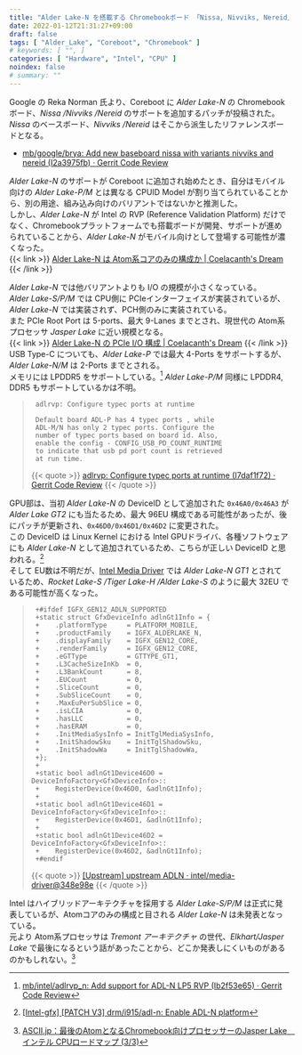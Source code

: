 ```yaml
---
title: "Alder Lake-N を搭載する Chromebookボード 「Nissa, Nivviks, Nereid」"
date: 2022-01-12T21:31:27+09:00
draft: false
tags: [ "Alder_Lake", "Coreboot", "Chromebook" ]
# keywords: [ "", ]
categories: [ "Hardware", "Intel", "CPU" ]
noindex: false
# summary: ""
---
```


Google の Reka Norman 氏より、Coreboot に *Alder Lake-N* の Chromebookボード、*Nissa /Nivviks /Nereid* のサポートを追加するパッチが投稿された。  
*Nissa* のベースボード、*Nivviks /Nereid* はそこから派生したリファレンスボードとなる。  

 * [mb/google/brya: Add new baseboard nissa with variants nivviks and nereid (I2a3975fb) · Gerrit Code Review](https://review.coreboot.org/c/coreboot/+/60271)

*Alder Lake-N* のサポートが Coreboot に追加され始めたとき、自分はモバイル向けの *Alder Lake-P/M* とは異なる CPUID Model が割り当てられていることから、別の用途、組み込み向けのバリアントではないかと推測した。  
しかし、*Alder Lake-N* が Intel の RVP (Reference Validation Platform) だけでなく、Chromebookプラットフォームでも搭載ボードが開発、サポートが進められていることから、*Alder Lake-N* がモバイル向けとして登場する可能性が濃くなった。  
{{< link >}} [Alder Lake-N は Atom系コアのみの構成か | Coelacanth's Dream](/posts/2021/11/25/adl_n-atom-only/) {{< /link >}}

*Alder Lake-N* では他バリアントよりも I/O の規模が小さくなっている。  
*Alder Lake-S/P/M* では CPU側に PCIeインターフェイスが実装されているが、*Alder Lake-N* では実装されず、PCH側のみに実装されている。  
また PCIe Root Port は 5-ports、最大 9-Lanes までとされ、現世代の Atom系プロセッサ *Jasper Lake* に近い規模となる。  
{{< link >}} [Alder Lake-N の PCIe I/O 構成 | Coelacanth's Dream](/posts/2021/12/02/adl_n-io/) {{< /link >}}
USB Type-C についても、*Alder Lake-P* では最大 4-Ports をサポートするが、*Alder Lake-N/M* は 2-Ports までとされる。  
メモリには LPDDR5 をサポートしている。[^adl_n-lp5] *Alder Lake-P/M* 同様に LPDDR4, DDR5 もサポートしているかは不明。  

[^adl_n-lp5]: [mb/intel/adlrvp_n: Add support for ADL-N LP5 RVP (Ib2f53e65) · Gerrit Code Review](https://review.coreboot.org/c/coreboot/+/60193)

 > 		adlrvp: Configure typec ports at runtime
 > 		
 > 		Default board ADL-P has 4 typec ports , while
 > 		ADL-M/N has only 2 typec ports. Configure the
 > 		number of typec ports based on board id. Also,
 > 		enable the config - CONFIG_USB_PD_COUNT_RUNTIME
 > 		to indicate that usb pd port count is retrieved
 > 		at run time.
 >
 > {{< quote >}} [adlrvp: Configure typec ports at runtime (I7daf1f72) · Gerrit Code Review](https://chromium-review.googlesource.com/c/chromiumos/platform/ec/+/3220900) {{< /quote >}}

GPU部は、当初 *Alder Lake-N* の DeviceID として追加された `0x46A0/0x46A3` が *Alder Lake GT2* にも当たるため、最大 96EU 構成である可能性があったが、後にパッチが更新され、`0x46D0/0x46D1/0x46D2` に変更された。  
この DeviceID は Linux Kernel における Intel GPUドライバ、各種ソフトウェアにも *Alder Lake-N* として追加されているため、こちらが正しい DeviceID と思われる。[^adl_n]  
そして EU数は不明だが、[Intel Media Driver](https://github.com/intel/media-driver) では *Alder Lake-N GT1* とされているため、*Rocket Lake-S /Tiger Lake-H /Alder Lake-S* のように最大 32EU である可能性が高くなった。  

 > 		+#ifdef IGFX_GEN12_ADLN_SUPPORTED
 > 		+static struct GfxDeviceInfo adlnGt1Info = {
 > 		+    .platformType     = PLATFORM_MOBILE,
 > 		+    .productFamily    = IGFX_ALDERLAKE_N,
 > 		+    .displayFamily    = IGFX_GEN12_CORE,
 > 		+    .renderFamily     = IGFX_GEN12_CORE,
 > 		+    .eGTType          = GTTYPE_GT1,
 > 		+    .L3CacheSizeInKb  = 0,
 > 		+    .L3BankCount      = 8,
 > 		+    .EUCount          = 0,
 > 		+    .SliceCount       = 0,
 > 		+    .SubSliceCount    = 0,
 > 		+    .MaxEuPerSubSlice = 0,
 > 		+    .isLCIA           = 0,
 > 		+    .hasLLC           = 0,
 > 		+    .hasERAM          = 0,
 > 		+    .InitMediaSysInfo = InitTglMediaSysInfo,
 > 		+    .InitShadowSku    = InitTglShadowSku,
 > 		+    .InitShadowWa     = InitTglShadowWa,
 > 		+};
 > 		+
 > 		+static bool adlnGt1Device46D0 = DeviceInfoFactory<GfxDeviceInfo>::
 > 		+    RegisterDevice(0x46D0, &adlnGt1Info);
 > 		+
 > 		+static bool adlnGt1Device46D1 = DeviceInfoFactory<GfxDeviceInfo>::
 > 		+    RegisterDevice(0x46D1, &adlnGt1Info);
 > 		+
 > 		+static bool adlnGt1Device46D2 = DeviceInfoFactory<GfxDeviceInfo>::
 > 		+    RegisterDevice(0x46D2, &adlnGt1Info);
 > 		+#endif
 >
 > {{< quote >}} [[Upstream] upstream ADLN · intel/media-driver@348e98e](https://github.com/intel/media-driver/commit/348e98e90d240deecd3040f3846a27e9bb6c3ac1#diff-8dffc32a698ea3c63a66dc6c33d530bb9fafced3b89d7198e1ec929c179344a2) {{< /quote >}}

[^adl_n]: [[Intel-gfx] [PATCH V3] drm/i915/adl-n: Enable ADL-N platform](https://lists.freedesktop.org/archives/intel-gfx/2021-December/285043.html)

Intel はハイブリッドアーキテクチャを採用する *Alder Lake-S/P/M* は正式に発表しているが、Atomコアのみの構成と目される *Alder Lake-N* は未発表となっている。  
元より Atom系プロセッサは *Tremont アーキテクチャ* の世代、*Elkhart/Jasper Lake* で最後になるという話があったことから、どこか発表しにくいものがあるのかもしれない。[^ascii-atom]  

[^ascii-atom]: [ASCII.jp：最後のAtomとなるChromebook向けプロセッサーのJasper Lake　インテル CPUロードマップ (3/3)](https://ascii.jp/elem/000/004/040/4040489/3/)


